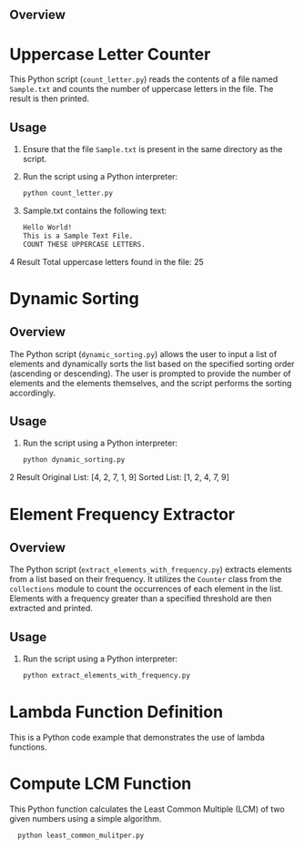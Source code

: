 ## Overview

# Uppercase Letter Counter

This Python script (`count_letter.py`) reads the contents of a file named `Sample.txt` and counts the number of uppercase letters in the file. The result is then printed.

## Usage

1. Ensure that the file `Sample.txt` is present in the same directory as the script.

2. Run the script using a Python interpreter:

   ```bash
   python count_letter.py

3. Sample.txt contains the following text:

    ```bash
    Hello World!
    This is a Sample Text File.
    COUNT THESE UPPERCASE LETTERS.
    
4 Result 
   Total uppercase letters found in the file: 25


# Dynamic Sorting

## Overview

The Python script (`dynamic_sorting.py`) allows the user to input a list of elements and dynamically sorts the list based on the specified sorting order (ascending or descending). 
The user is prompted to provide the number of elements and the elements themselves, and the script performs the sorting accordingly.

## Usage

1. Run the script using a Python interpreter:

   ```bash
   python dynamic_sorting.py
2 Result
Original List: [4, 2, 7, 1, 9]
Sorted List: [1, 2, 4, 7, 9]



# Element Frequency Extractor

## Overview

The Python script (`extract_elements_with_frequency.py`) extracts elements from a list based on their frequency. It utilizes the `Counter` class from the `collections` module to count the occurrences of each element in the list.
Elements with a frequency greater than a specified threshold are then extracted and printed.

## Usage

1. Run the script using a Python interpreter:

   ```bash
   python extract_elements_with_frequency.py


# Lambda Function Definition



This is a Python code example that demonstrates the use of lambda functions.


# Compute LCM Function

This Python function calculates the Least Common Multiple (LCM) of two given numbers using a simple algorithm.

 ```bash
   python least_common_mulitper.py



